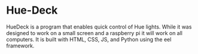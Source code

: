 # Hue-Deck

HueDeck is a program that enables quick control of Hue lights. While it was designed to work on a small screen and a raspberry pi
it will work on all computers. It is built with HTML, CSS, JS, and Python using the eel framework.
